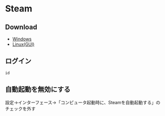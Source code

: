 # Steam

## Download

- [Windows]()
- [Linux(GUI)]()

## ログイン

`id`

## 自動起動を無効にする

設定→インターフェース→「コンピュータ起動時に、Steamを自動起動する」のチェックを外す
